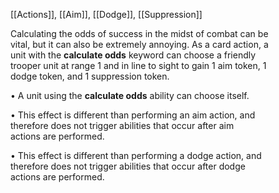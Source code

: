 [[Actions]], [[Aim]], [[Dodge]], [[Suppression]]

Calculating the odds of success in the midst of combat can be  
vital, but it can also be extremely annoying. As a card action, a  
unit with the **calculate odds** keyword can choose a friendly  
trooper unit at range 1 and in line to sight to gain 1 aim token, 1  
dodge token, and 1 suppression token.  

• A unit using the **calculate odds** ability can choose itself.  

• This effect is different than performing an aim action, and  
therefore does not trigger abilities that occur after aim  
actions are performed.  

• This effect is different than performing a dodge action, and  
therefore does not trigger abilities that occur after dodge  
actions are performed.  

